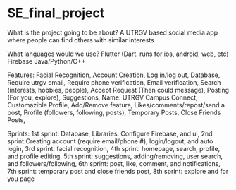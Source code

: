 # SE_final_project

What is the project going to be about?
A UTRGV based social media app where people can find others with similar interests

What languages would we use?
Flutter (Dart. runs for ios, android, web, etc)
Firebase
Java/Python/C++


Features:
Facial Recognition,
Account Creation,
Log in/log out,
Database,
Require utrgv email,
Require phone verification,
Email verification,
Search (interests, hobbies, people),
Accept Request (Then could message),
Posting (For you, explore),
Suggestions,
Name: UTRGV Campus Connect,
Customazible Profile, 
Add/Remove feature,
Likes/comments/repost/send a post,
Profile (followers, following, posts),
Temporary Posts,
Close Friends Posts,

Sprints:
1st sprint: Database, Libraries. Configure Firebase, and ui,
2nd sprint:Creating account (require email/phone #), login/logout, and auto login,
3rd sprint: facial recognition, 
4th sprint: homepage, search, profile, and profile editing,
5th sprint: suggestions, adding/removing, user search, and followers/following,
6th sprint: post, like, comment, and notifications,
7th sprint: temporary post and close friends post,
8th sprint: explore and for you page